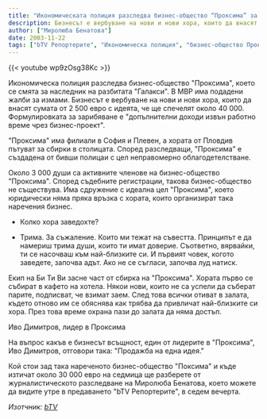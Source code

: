 ```yaml
---
title: "Икономическата полиция разследва бизнес-общество “Проксима” за измами"
description: Бизнесът е вербуване на нови и нови хора, които да внасят сумата от 2 500 евро с идеята, че ще спечелят около 40 000.
author: ["Миролюба Бенатова"]
date: 2003-11-22
tags: ["bTV Репортерите", "Икономическа полиция", "бизнес-общество Проксима", "измами", "Иво Димитров"]
---
```


{{< youtube wp9zOsg38Kc >}}

Икономическа полиция разследва бизнес-общество "Проксима", което се смята за наследник на разбитата "Галакси". В МВР има подадени жалби за измами. Бизнесът е вербуване на нови и нови хора, които да внасят сумата от 2 500 евро с идеята, че ще спечелят около 40 000. Формулировката за зарибяване е "допълнителни доходи извън работно време чрез бизнес-проект".

"Проксима" има филиали в София и Плевен, а хората от Пловдив пътуват за сбирки в столицата. Според разследващи, "Проксима" е създадена от бивши полицаи с цел неправомерно облагодетелстване.

Около 3 000 души са активните членове на бизнес-общество "Проксима". Според съдебните регистрации, такова бизнес-общество не съществува. Има сдружение с идеална цел "Проксима", което юридически няма пряка връзка с хората, които организират така наречения бизнес.

- Колко хора заведохте?

- Трима. За съжаление. Които ми тежат на съвестта. Принципът е да намериш трима души, които ти имат доверие. Съответно, вярвайки, ти се насочваш към най-близките си. И първият човек, когото заведете, започва адът. Ако не се съгласи, започва луд натиск.

Екип на Би Ти Ви засне част от сбирка на "Проксима". Хората първо се събират в кафето на хотела. Някои нови, които не са успели да съберат парите, подписват, че взимат заем. След това всички отиват в залата, където отново им се обяснява как трябва да привличат най-близките си хора. През това време охрана пази до залата да няма достъп.

Иво Димитров, лидер в Проксима

На въпрос какъв е бизнесът всъщност, един от лидерите в "Проксима", Иво Димитров, отговори така: "Продажба на една идея."

Кой стои зад така нареченото бизнес-общество "Поксима" и къде изтичат около 30 000 евро на седмица ще разберете от журналистическото разследване на Миролюба Бенатова, което можете да видите утре в предаването "bTV Репортерите", в седем вечерта.

*Изотчник: [bTV](https://btvnovinite.bg/22398-Ikonomicheskata_politsiya_razsledva_biznesobshtestvo_&quot;Proksima&quot;_za_izmami.html)*
